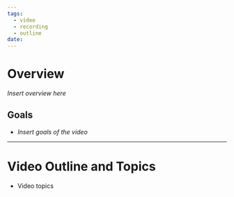 ```yaml
---
tags:
  - video
  - recording
  - outline
date:
---
```

# Overview
*Insert overview here*

## Goals
- *Insert goals of the video*

---

# Video Outline and Topics
- Video topics


